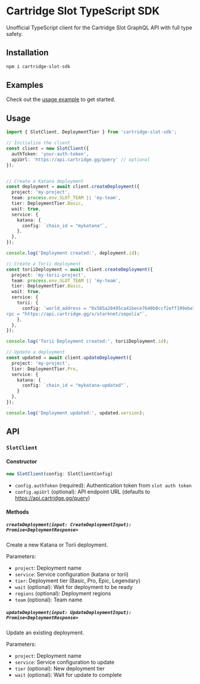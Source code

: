 # Cartridge Slot TypeScript SDK

Unofficial TypeScript client for the Cartridge Slot GraphQL API with full type safety.

## Installation

```bash
npm i cartridge-slot-sdk
```

## Examples

Check out the [usage example](./examples/usage.ts) to get started.

## Usage

```typescript
import { SlotClient, DeploymentTier } from 'cartridge-slot-sdk';

// Initialize the client
const client = new SlotClient({
  authToken: 'your-auth-token',
  apiUrl: 'https://api.cartridge.gg/query' // optional
});


// Create a Katana deployment
const deployment = await client.createDeployment({
  project: 'my-project',
  team: process.env.SLOT_TEAM || 'my-team',
  tier: DeploymentTier.Basic,
  wait: true,
  service: {
    katana: {
      config: `chain_id = "mykatana"`,
    },
  },
});

console.log('Deployment created:', deployment.id);

// Create a Torii deployment
const toriiDeployment = await client.createDeployment({
  project: 'my-torii-project',
  team: process.env.SLOT_TEAM || 'my-team',
  tier: DeploymentTier.Basic,
  wait: true,
  service: {
    torii: {
      config: `world_address = "0x585a28495ca41bece7640b0ccf2eff199ebe70cc381fa73cb34cc5721614fbd"
rpc = "https://api.cartridge.gg/x/starknet/sepolia"`,
    },
  },
});

console.log('Torii Deployment created:', toriiDeployment.id);

// Update a deployment
const updated = await client.updateDeployment({
  project: 'my-project',
  tier: DeploymentTier.Pro,
  service: {
    katana: {
      config: `chain_id = "mykatana-updated"`,
    }
  },
});

console.log('Deployment updated:', updated.version);
```

## API

### `SlotClient`

#### Constructor

```typescript
new SlotClient(config: SlotClientConfig)
```

- `config.authToken` (required): Authentication token from `slot auth token`
- `config.apiUrl` (optional): API endpoint URL (defaults to https://api.cartridge.gg/query)

#### Methods

##### `createDeployment(input: CreateDeploymentInput): Promise<DeploymentResponse>`

Create a new Katana or Torii deployment.

Parameters:
- `project`: Deployment name
- `service`: Service configuration (katana or torii)
- `tier`: Deployment tier (Basic, Pro, Epic, Legendary)
- `wait` (optional): Wait for deployment to be ready
- `regions` (optional): Deployment regions
- `team` (optional): Team name

##### `updateDeployment(input: UpdateDeploymentInput): Promise<DeploymentResponse>`

Update an existing deployment.

Parameters:
- `project`: Deployment name
- `service`: Service configuration to update
- `tier` (optional): New deployment tier
- `wait` (optional): Wait for update to complete
